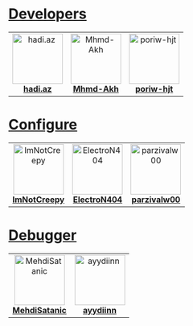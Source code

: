 
# [Developers](https://github.com/orgs/irharmony/teams/developer)

<table>
<tr>
<td align="center">
    <img src="https://avatars.githubusercontent.com/u/65118892?v=4" width="100px;" alt="hadi.az"/><br />
    <a href="https://github.com/hadiazt" target="_blank" rel="noreferrer noopener"><strong>hadi.az</strong></a><br />
</td>
<td align="center">
    <img src="https://avatars.githubusercontent.com/u/79569464?v=4" width="100px;" alt="Mhmd-Akh"/><br />
    <a href="https://github.com/Mhmd-Akh" target="_blank" rel="noreferrer noopener"><strong>Mhmd-Akh</strong></a><br />
</td>
<td align="center">
    <img src="https://avatars.githubusercontent.com/u/86245418?v=4" width="100px;" alt="poriw-hjt"/><br />
    <a href="https://github.com/poriw-hjt" target="_blank" rel="noreferrer noopener"><strong>poriw-hjt</strong></a><br />
</td>
</tr>
</table>

# [Configure](https://github.com/orgs/irharmony/teams/configure)

<table>
<tr>
<td align="center">
    <img src="https://avatars.githubusercontent.com/u/79331628?v=4" width="100px;" alt="ImNotCreepy"/><br />
    <a href="https://github.com/ImNotCreepy" target="_blank" rel="noreferrer noopener"><strong>ImNotCreepy</strong></a><br />
</td>
<td align="center">
    <img src="https://avatars.githubusercontent.com/u/89791751?v=4" width="100px;" alt="ElectroN404"/><br />
    <a href="https://github.com/ElectroN404" target="_blank" rel="noreferrer noopener"><strong>ElectroN404</strong></a><br />
</td>
<td align="center">
    <img src="https://avatars.githubusercontent.com/u/104293788?v=4" width="100px;" alt="parzivalw00"/><br />
    <a href="https://github.com/parzivalw00" target="_blank" rel="noreferrer noopener"><strong>parzivalw00</strong></a><br />
</td>
</tr>
</table>

# [Debugger](https://github.com/orgs/irharmony/teams/debugger)
<table>
<tr>
<td align="center">
    <img src="https://avatars.githubusercontent.com/u/104293834?v=4" width="100px;" alt="MehdiSatanic"/><br />
    <a href="https://github.com/MehdiSatanic" target="_blank" rel="noreferrer noopener"><strong>MehdiSatanic</strong></a><br />
</td>
<td align="center">
    <img src="https://avatars.githubusercontent.com/u/98330982?v=4" width="100px;" alt="ayydiinn"/><br />
    <a href="https://github.com/ayydiinn" target="_blank" rel="noreferrer noopener"><strong>ayydiinn</strong></a><br />
</td>
</tr>
</table>

